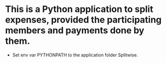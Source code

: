 # This is a Python application to split expenses, provided the participating members and payments done by them. 

- Set env var PYTHONPATH to the application folder Splitwise.
